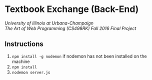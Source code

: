 # Textbook Exchange (Back-End)

*University of Illinois at Urbana-Champaign  
The Art of Web Programming (CS498RK) Fall 2016 Final Project*  

## Instructions
1. `npm install -g nodemon` if nodemon has not been installed on the machine
2. `npm install`
3. `nodemon server.js`
